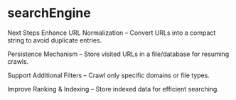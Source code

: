 # searchEngine

Next Steps
Enhance URL Normalization – Convert URLs into a compact string to avoid duplicate entries.

Persistence Mechanism – Store visited URLs in a file/database for resuming crawls.

Support Additional Filters – Crawl only specific domains or file types.

Improve Ranking & Indexing – Store indexed data for efficient searching.
